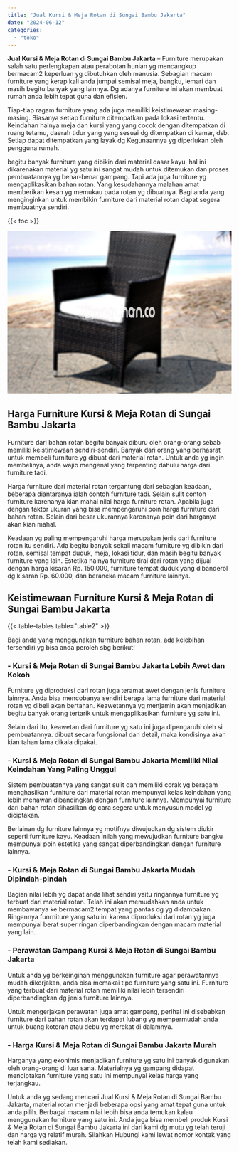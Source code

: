 ```yaml
---
title: "Jual Kursi & Meja Rotan di Sungai Bambu Jakarta"
date: "2024-06-12"
categories: 
  - "toko"
---
```


**Jual Kursi & Meja Rotan di Sungai Bambu Jakarta** – Furniture merupakan salah satu perlengkapan atau perabotan hunian yg mencangkup bermacam2 keperluan yg dibutuhkan oleh manusia. Sebagian macam furniture yang kerap kali anda jumpai semisal meja, bangku, lemari dan masih begitu banyak yang lainnya. Dg adanya furniture ini akan membuat rumah anda lebih tepat guna dan efisien.

Tiap-tiap ragam furniture yang ada juga memiliki keistimewaan masing-masing. Biasanya setiap furniture ditempatkan pada lokasi tertentu. Keindahan halnya meja dan kursi yang yang cocok dengan ditempatkan di ruang tetamu, daerah tidur yang yang sesuai dg ditempatkan di kamar, dsb. Setiap dapat ditempatkan yang layak dg Kegunaannya yg diperlukan oleh pengguna rumah.

begitu banyak furniture yang dibikin dari material dasar kayu, hal ini dikarenakan material yg satu ini sangat mudah untuk ditemukan dan proses pembuatannya yg benar-benar gampang. Tapi ada juga furniture yg mengaplikasikan bahan rotan. Yang kesudahannya malahan amat memberikan kesan yg memukau pada rotan yg dibuatnya. Bagi anda yang menginginkan untuk membikin furniture dari material rotan dapat segera membuatnya sendiri.

{{< toc >}}

![Jual Kursi & Meja Rotan di Sungai Bambu Jakarta](/images/kursi-meja-rotan-murah34.png)

## Harga Furniture Kursi & Meja Rotan di Sungai Bambu Jakarta

Furniture dari bahan rotan begitu banyak diburu oleh orang-orang sebab memiliki keistimewaan sendiri-sendiri. Banyak dari orang yang berhasrat untuk membeli furniture yg dibuat dari material rotan. Untuk anda yg ingin membelinya, anda wajib mengenal yang terpenting dahulu harga dari furniture tadi.

Harga furniture dari material rotan tergantung dari sebagian keadaan, beberapa diantaranya ialah contoh furniture tadi. Selain sulit contoh furniture karenanya kian mahal nilai harga furniture rotan. Apabila juga dengan faktor ukuran yang bisa mempengaruhi poin harga furniture dari bahan rotan. Selain dari besar ukurannya karenanya poin dari harganya akan kian mahal.

Keadaan yg paling mempengaruhi harga merupakan jenis dari furniture rotan itu sendiri. Ada begitu banyak sekali macam furniture yg dibikin dari rotan, semisal tempat duduk, meja, lokasi tidur, dan masih begitu banyak furniture yang lain. Estetika halnya furniture tirai dari rotan yang dijual dengan harga kisaran Rp. 150.000, furniture tempat duduk yang dibanderol dg kisaran Rp. 60.000, dan beraneka macam furniture lainnya.

## Keistimewaan Furniture Kursi & Meja Rotan di Sungai Bambu Jakarta

{{< table-tables table="table2" >}}

Bagi anda yang menggunakan furniture bahan rotan, ada kelebihan tersendiri yg bisa anda peroleh sbg berikut!

### \- Kursi & Meja Rotan di Sungai Bambu Jakarta Lebih Awet dan Kokoh

Furniture yg diproduksi dari rotan juga teramat awet dengan jenis furniture lainnya. Anda bisa mencobanya sendiri berapa lama furniture dari material rotan yg dibeli akan bertahan. Keawetannya yg menjamin akan menjadikan begitu banyak orang tertarik untuk mengaplikasikan furniture yg satu ini.

Selain dari itu, keawetan dari furniture yg satu ini juga dipengaruhi oleh si pembuatannya. dibuat secara fungsional dan detail, maka kondisinya akan kian tahan lama dikala dipakai.

### \- Kursi & Meja Rotan di Sungai Bambu Jakarta Memiliki Nilai Keindahan Yang Paling Unggul

Sistem pembuatannya yang sangat sulit dan memiliki corak yg beragam menghasilkan furniture dari material rotan mempunyai kelas keindahan yang lebih menawan dibandingkan dengan furniture lainnya. Mempunyai furniture dari bahan rotan dihasilkan dg cara segera untuk menyusun model yg diciptakan.

Berlainan dg furniture lainnya yg motifnya diwujudkan dg sistem diukir seperti furniture kayu. Keadaan inilah yang mewujudkan furniture bangku mempunyai poin estetika yang sangat diperbandingkan dengan furniture lainnya.

### \- Kursi & Meja Rotan di Sungai Bambu Jakarta Mudah Dipindah-pindah

Bagian nilai lebih yg dapat anda lihat sendiri yaitu ringannya furniture yg terbuat dari material rotan. Telah ini akan memudahkan anda untuk membawanya ke bermacam2 tempat yang pantas dg yg didambakan. Ringannya funrniture yang satu ini karena diproduksi dari rotan yg juga mempunyai berat super ringan diperbandingkan dengan macam material yang lain.

### \- Perawatan Gampang Kursi & Meja Rotan di Sungai Bambu Jakarta

Untuk anda yg berkeinginan menggunakan furniture agar perawatannya mudah dikerjakan, anda bisa memakai tipe furniture yang satu ini. Furniture yang terbuat dari material rotan memiliki nilai lebih tersendiri diperbandingkan dg jenis furniture lainnya.

Untuk mengerjakan perawatan juga amat gampang, perihal ini disebabkan furniture dari bahan rotan akan terdapat lubang yg mempermudah anda untuk buang kotoran atau debu yg merekat di dalamnya.

### \- Harga Kursi & Meja Rotan di Sungai Bambu Jakarta Murah

Harganya yang ekonimis menjadikan furniture yg satu ini banyak digunakan oleh orang-orang di luar sana. Materialnya yg gampang didapat menciptakan furniture yang satu ini mempunyai kelas harga yang terjangkau.

Untuk anda yg sedang mencari Jual Kursi & Meja Rotan di Sungai Bambu Jakarta, material rotan menjadi beberapa opsi yang amat tepat guna untuk anda pilih. Berbagai macam nilai lebih bisa anda temukan kalau menggunakan furniture yang satu ini. Anda juga bisa membeli produk Kursi & Meja Rotan di Sungai Bambu Jakarta ini dari kami dg mutu yg telah teruji dan harga yg relatif murah. Silahkan Hubungi kami lewat nomor kontak yang telah kami sediakan.
